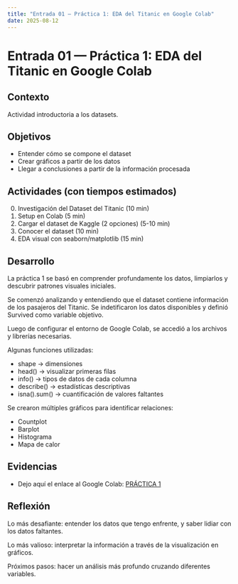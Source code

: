 ```yaml
---
title: "Entrada 01 — Práctica 1: EDA del Titanic en Google Colab"
date: 2025-08-12
---
```


# Entrada 01 — Práctica 1: EDA del Titanic en Google Colab

## Contexto
Actividad introductoria a los datasets.

## Objetivos
- Entender cómo se compone el dataset
- Crear gráficos a partir de los datos
- Llegar a conclusiones a partir de la información procesada

## Actividades (con tiempos estimados)
0. Investigación del Dataset del Titanic (10 min)
1. Setup en Colab (5 min)
2. Cargar el dataset de Kaggle (2 opciones) (5-10 min)
3. Conocer el dataset (10 min)
4. EDA visual con seaborn/matplotlib (15 min)

## Desarrollo
La práctica 1 se basó en comprender profundamente los datos, limpiarlos y descubrir patrones visuales iniciales.

Se comenzó analizando y entendiendo que el dataset contiene información de los pasajeros del Titanic. Se indetificaron los datos disponibles y definió Survived como variable objetivo.

Luego de configurar el entorno de Google Colab, se accedió a los archivos y librerías necesarias.

Algunas funciones utilizadas:
- shape -> dimensiones
- head() -> visualizar primeras filas
- info() -> tipos de datos de cada columna
- describe() -> estadísticas descriptivas
- isna().sum() -> cuantificación de valores faltantes

Se crearon múltiples gráficos para identificar relaciones:
- Countplot
- Barplot
- Histograma
- Mapa de calor

## Evidencias
- Dejo aquí el enlace al Google Colab: [PRÁCTICA 1](https://colab.research.google.com/drive/1mN_pvPaqD5K8tMUzzK7OV6Xvknqat-mH?usp=sharing)

## Reflexión
Lo más desafiante: entender los datos que tengo enfrente, y saber lidiar con los datos faltantes.

Lo más valioso: interpretar la información a través de la visualización en gráficos.

Próximos pasos: hacer un análisis más profundo cruzando diferentes variables.
